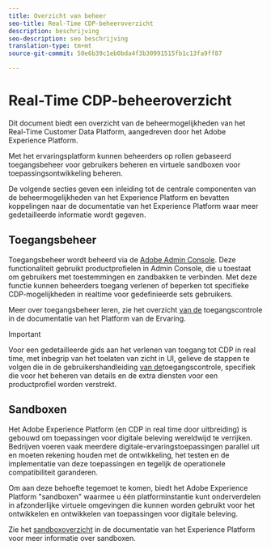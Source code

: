 ```yaml
---
title: Overzicht van beheer
seo-title: Real-Time CDP-beheeroverzicht
description: beschrijving
seo-description: seo beschrijving
translation-type: tm+mt
source-git-commit: 50e6b39c1eb0bda4f3b30991515fb1c13fa9ff87

---
```



# Real-Time CDP-beheeroverzicht

Dit document biedt een overzicht van de beheermogelijkheden van het Real-Time Customer Data Platform, aangedreven door het Adobe Experience Platform.

Met het ervaringsplatform kunnen beheerders op rollen gebaseerd toegangsbeheer voor gebruikers beheren en virtuele sandboxen voor toepassingsontwikkeling beheren.

De volgende secties geven een inleiding tot de centrale componenten van de beheermogelijkheden van het Experience Platform en bevatten koppelingen naar de documentatie van het Experience Platform waar meer gedetailleerde informatie wordt gegeven.

## Toegangsbeheer

Toegangsbeheer wordt beheerd via de [Adobe Admin Console](http://adminconsole.adobe.com). Deze functionaliteit gebruikt productprofielen in Admin Console, die u toestaat om gebruikers met toestemmingen en zandbakken te verbinden. Met deze functie kunnen beheerders toegang verlenen of beperken tot specifieke CDP-mogelijkheden in realtime voor gedefinieerde sets gebruikers.

Meer over toegangsbeheer leren, zie het overzicht [van de](../../access-control/home.md) toegangscontrole in de documentatie van het Platform van de Ervaring.

>[!IMPORTANT]
>Voor een gedetailleerde gids aan het verlenen van toegang tot CDP in real time, met inbegrip van het toelaten van zicht in UI, gelieve de stappen te volgen die in de gebruikershandleiding [van de](../../access-control/ui/overview.md)toegangscontrole, specifiek die voor het beheren van details en de extra diensten voor een productprofiel worden verstrekt.

## Sandboxen

Het Adobe Experience Platform (en CDP in real time door uitbreiding) is gebouwd om toepassingen voor digitale beleving wereldwijd te verrijken. Bedrijven voeren vaak meerdere digitale-ervaringstoepassingen parallel uit en moeten rekening houden met de ontwikkeling, het testen en de implementatie van deze toepassingen en tegelijk de operationele compatibiliteit garanderen.

Om aan deze behoefte tegemoet te komen, biedt het Adobe Experience Platform &quot;sandboxen&quot; waarmee u één platforminstantie kunt onderverdelen in afzonderlijke virtuele omgevingen die kunnen worden gebruikt voor het ontwikkelen en ontwikkelen van toepassingen voor digitale beleving.

Zie het [sandboxoverzicht](../../sandboxes/home.md) in de documentatie van het Experience Platform voor meer informatie over sandboxen.